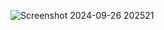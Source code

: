 ![Screenshot 2024-09-26 202521](https://github.com/user-attachments/assets/3f57d22d-efe2-47ed-84f5-34ead535833c)
